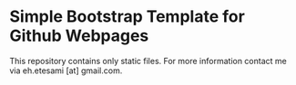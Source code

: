 # Simple Bootstrap Template for Github Webpages
This repository contains only static files. For more information contact me via eh.etesami [at] gmail.com.
